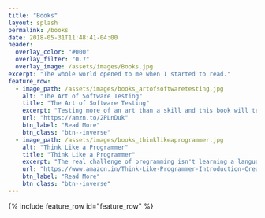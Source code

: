 ```yaml
---
title: "Books"
layout: splash
permalink: /books
date: 2018-05-31T11:48:41-04:00
header:
  overlay_color: "#000"
  overlay_filter: "0.7"
  overlay_image: /assets/images/Books.jpg
excerpt: "The whole world opened to me when I started to read."
feature_row:
  - image_path: /assets/images/books_artofsoftwaretesting.jpg
    alt: "The Art of Software Testing"
    title: "The Art of Software Testing"
    excerpt: "Testing more of an art than a skill and this book will tell you why"
    url: "https://amzn.to/2PLnDuk"
    btn_label: "Read More"
    btn_class: "btn--inverse"
  - image_path: /assets/images/books_thinklikeaprogrammer.jpg
    alt: "Think Like a Programmer"
    title: "Think Like a Programmer"
    excerpt: "The real challenge of programming isn't learning a language's syntax—it's learning to creatively solve problems so you can build something great"
    url: "https://www.amazon.in/Think-Like-Programmer-Introduction-Creative/dp/1593274246"
    btn_label: "Read More"
    btn_class: "btn--inverse"    
---
```

{% include feature_row id="feature_row" %}